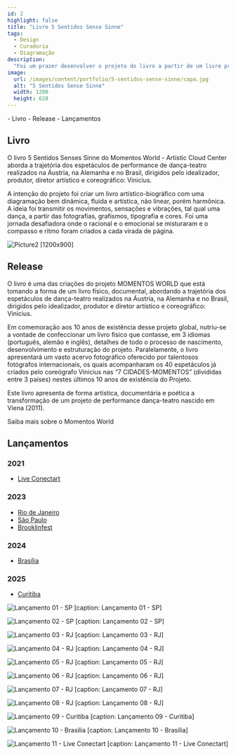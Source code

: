 ```yaml
---
id: 2
highlight: false
title: "Livro 5 Sentidos Sense Sinne"
tags:
  - Design
  - Curadoria
  - Diagramação
description:
  "Foi um prazer desenvolver o projeto do livro a partir de um livre processo estratégico-criativo de co-criação e experimentação junto a equipe do Momentos World."
image:
  url: /images/content/portfolio/5-sentidos-sense-sinne/capa.jpg
  alt: "5 Sentidos Sense Sinne"
  width: 1200
  height: 628
---
```


<Titulo subtitulo="Livro Momentos World"/>

<Tags />

<RedesSociais />

<IconeCompartilhar />

<ImagemPrincipal />

<Toc>
- Livro
- Release
- Lançamentos
</Toc>

## Livro

O livro 5 Sentidos Senses Sinne do Momentos World - Artistic Cloud Center aborda a trajetória dos espetáculos de performance de dança-teatro realizados na Áustria, na Alemanha e no Brasil, dirigidos pelo idealizador, produtor, diretor artístico e coreográfico: Vinicius.

A intenção do projeto foi criar um livro artístico-biográfico com uma diagramação bem dinâmica, fluida e artística, não linear, porém harmônica. A ideia foi transmitir os movimentos, sensações e vibrações, tal qual uma dança, a partir das fotografias, grafismos, tipografia e cores. Foi uma jornada desafiadora onde o racional e o emocional se misturaram e o compasso e ritmo foram criados a cada virada de página.

![Picture2 [1200x900]](/images/content/portfolio/5-sentidos-sense-sinne/mockup-livro-5-sentidos-sense-sinne-1.jpg)

<Youtube url="https://www.youtube.com/watch?v=hq-Qhq5rFWA" aspectRatio="21/9" fullWidth cover/>

## Release

O livro é uma das criações do projeto MOMENTOS WORLD que está tomando a forma de um livro físico, documental, abordando a trajetória dos espetáculos de dança-teatro realizados na Áustria, na Alemanha e no Brasil, dirigidos pelo idealizador, produtor e diretor artístico e coreográfico: Vinicius.

Em comemoração aos 10 anos de existência desse projeto global, nutriu-se a vontade de confeccionar um livro físico que contasse, em 3 idiomas (português, alemão e inglês), detalhes de todo o processo de nascimento, desenvolvimento e estruturação do projeto. Paralelamente, o livro apresentará um vasto acervo fotográfico oferecido por talentosos fotógrafos internacionais, os quais acompanharam os 40 espetáculos já criados pelo coreógrafo Vinicius nas “7 CIDADES-MOMENTOS” (divididas entre 3 países) nestes últimos 10 anos de existência do Projeto.

Este livro apresenta de forma artística, documentária e poética a transformação de um projeto de performance dança-teatro nascido em Viena (2011).

<BotaoSaibaMais href="https://www.momentos-world.com/books">Saiba mais sobre o Momentos World</BotaoSaibaMais>

## Lançamentos

### 2021

- [Live Conectart](https://www.instagram.com/p/CW-oWXpFwUk/?utm_source=ig_web_copy_link&igshid=MzRlODBiNWFlZA==)

### 2023

- [Rio de Janeiro](https://www.instagram.com/p/CmPME07g6_i/?utm_source=ig_web_copy_link&igshid=MzRlODBiNWFlZA==)
- [São Paulo](https://www.instagram.com/p/CjS33ZkOWMO/?utm_source=ig_web_copy_link&igshid=MzRlODBiNWFlZA==)
- [Brooklinfest](https://www.instagram.com/p/CkDfe-4Altk/?utm_source=ig_web_copy_link&igshid=MzRlODBiNWFlZA==)

### 2024

- [Brasília](https://www.instagram.com/p/CtrxKtcpyJ_/?utm_source=ig_web_copy_link&igshid=MzRlODBiNWFlZA==)

### 2025

- [Curitiba](https://www.instagram.com/p/Cv1JJurt2PF/?utm_source=ig_web_copy_link&igshid=MzRlODBiNWFlZA==)

<Carrossel>

  ![Lançamento 01 - SP [caption: Lançamento 01 - SP]](/images/content/portfolio/5-sentidos-sense-sinne/lancamento-01-sp.jpg)

  ![Lançamento 02 - SP [caption: Lançamento 02 - SP]](/images/content/portfolio/5-sentidos-sense-sinne/lancamento-02-sp.jpg)

  ![Lançamento 03 - RJ [caption: Lançamento 03 - RJ]](/images/content/portfolio/5-sentidos-sense-sinne/lancamento-03-rj.jpg)

  ![Lançamento 04 - RJ [caption: Lançamento 04 - RJ]](/images/content/portfolio/5-sentidos-sense-sinne/lancamento-04-rj.jpg)

  ![Lançamento 05 - RJ [caption: Lançamento 05 - RJ]](/images/content/portfolio/5-sentidos-sense-sinne/lancamento-05-rj.jpg)

  ![Lançamento 06 - RJ [caption: Lançamento 06 - RJ]](/images/content/portfolio/5-sentidos-sense-sinne/lancamento-06-rj.jpg)

  ![Lançamento 07 - RJ [caption: Lançamento 07 - RJ]](/images/content/portfolio/5-sentidos-sense-sinne/lancamento-07-rj.jpg)

  ![Lançamento 08 - RJ [caption: Lançamento 08 - RJ]](/images/content/portfolio/5-sentidos-sense-sinne/lancamento-08-rj.jpg)

  ![Lançamento 09 - Curitiba [caption: Lançamento 09 - Curitiba]](/images/content/portfolio/5-sentidos-sense-sinne/lancamento-09-curitiba.jpg)

  ![Lançamento 10 - Brasília [caption: Lançamento 10 - Brasília]](/images/content/portfolio/5-sentidos-sense-sinne/lancamento-10-brasilia.jpg)

  ![Lançamento 11 - Live Conectart [caption: Lançamento 11 - Live Conectart]](/images/content/portfolio/5-sentidos-sense-sinne/lancamento-11-live-conectart.jpg)

</Carrossel>

<BotaoCompartilhar />

<Espaco altura="40px" />
